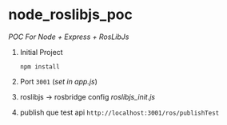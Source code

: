 # node_roslibjs_poc

*POC For Node + Express + RosLibJs*

1. Initial Project

   ```npm install```
2. Port `3001` (*set in app.js*)

3. roslibjs -> rosbridge config *roslibjs_init.js*

4. publish que test api ```http://localhost:3001/ros/publishTest```   
